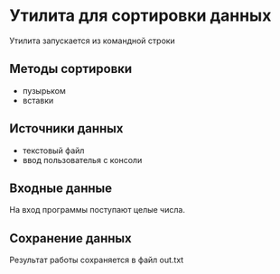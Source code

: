 # Утилита для сортировки данных

Утилита запускается из командной строки

## Методы сортировки

* пузырьком
* вставки

## Источники данных

* текстовый файл
* ввод пользователья с консоли

## Входные данные

На вход программы поступают целые числа.

## Сохранение данных

Результат работы сохраняется в файл out.txt

